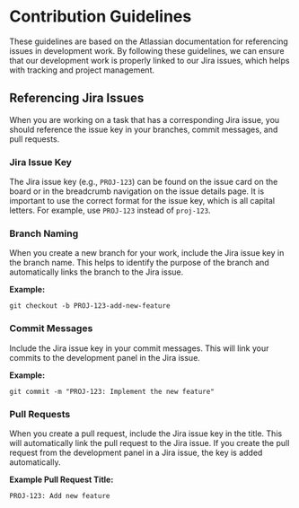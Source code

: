 # Contribution Guidelines

These guidelines are based on the Atlassian documentation for referencing issues in development work. By following these guidelines, we can ensure that our development work is properly linked to our Jira issues, which helps with tracking and project management.

## Referencing Jira Issues

When you are working on a task that has a corresponding Jira issue, you should reference the issue key in your branches, commit messages, and pull requests.

### Jira Issue Key

The Jira issue key (e.g., `PROJ-123`) can be found on the issue card on the board or in the breadcrumb navigation on the issue details page. It is important to use the correct format for the issue key, which is all capital letters. For example, use `PROJ-123` instead of `proj-123`.

### Branch Naming

When you create a new branch for your work, include the Jira issue key in the branch name. This helps to identify the purpose of the branch and automatically links the branch to the Jira issue.

**Example:**
```
git checkout -b PROJ-123-add-new-feature
```

### Commit Messages

Include the Jira issue key in your commit messages. This will link your commits to the development panel in the Jira issue.

**Example:**
```
git commit -m "PROJ-123: Implement the new feature"
```

### Pull Requests

When you create a pull request, include the Jira issue key in the title. This will automatically link the pull request to the Jira issue. If you create the pull request from the development panel in a Jira issue, the key is added automatically.

**Example Pull Request Title:**
```
PROJ-123: Add new feature
```
